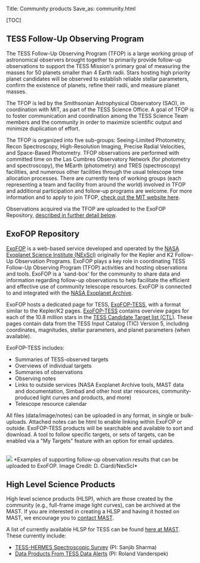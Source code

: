 Title: Community products
Save_as: community.html

[TOC]


## TESS Follow-Up Observing Program 
The TESS Follow-Up Observing Program (TFOP) is a large working group of astronomical observers brought together to primarily provide follow-up observations to support the TESS Mission's primary goal of measuring the masses for 50 planets smaller than 4 Earth radii. Stars hosting high priority planet candidates will be observed to establish reliable stellar parameters, confirm the existence of planets, refine their radii, and measure planet masses. 

The TFOP is led by the Smithsonian Astrophysical Observatory (SAO), in coordination with MIT, as part of the TESS Science Office. A goal of TFOP is to foster communication and coordination among the TESS Science Team members and the community in order to maximize scientific output and minimize duplication of effort. 

The TFOP is organized into five sub-groups: Seeing-Limited Photometry, Recon Spectroscopy, High-Resolution Imaging, Precise Radial Velocities, and Space-Based Photometry. TFOP observations are performed with committed time on the Las Cumbres Observatory Network (for photometry and spectroscopy), the MEarth (photometry) and TRES (spectroscopy) facilities, and numerous other facilities through the usual telescope time allocation processes. There are currently tens of working groups (each representing a team and facility from around the world) involved in TFOP and additional participation and follow-up programs are welcome. For more information and to apply to join TFOP, [check out the MIT website here](https://tess.mit.edu/followup/).

Observations acquired via the TFOP are uploaded to the ExoFOP Repository, [described in further detail below](community.html#exofop-repository).


## ExoFOP Repository
[ExoFOP](https://exofop.ipac.caltech.edu/) is a web-based service developed and operated by the [NASA Exoplanet Science Institute (NExScI)](http://nexsci.caltech.edu) originally for the Kepler and K2 Follow-Up Observation Programs. ExoFOP plays a key role in coordinating TESS Follow-Up Observing Program (TFOP) activities and hosting observations and tools. ExoFOP is a 'sand-box' for the community to share data and information regarding follow-up observations to help facilitate the efficient and effective use of community telescope resources. ExoFOP is connected to and integrated with the [NASA Exoplanet Archive](https://exoplanetarchive.ipac.caltech.edu).

ExoFOP hosts a dedicated page for TESS, [ExoFOP-TESS](https://exofop.ipac.caltech.edu/tess/), with a format similar to the Kepler/K2 pages. [ExoFOP-TESS](https://exofop.ipac.caltech.edu/tess/) contains overview pages for each of the 10.8 million stars in the [TESS Candidate Target list (CTL)](proposing-investigations.html#candidate-target-list-ctl). These pages contain data from the TESS Input Catalog (TIC) Version 5, including coordinates, magnitudes, stellar parameters, and planet parameters (when available). 

ExoFOP-TESS includes:

* Summaries of TESS-observed targets
* Overviews of individual targets
* Summaries of observations
* Observing notes
* Links to outside services (NASA Exoplanet Archive tools, MAST data and documentation, Simbad and other host star resources, community-produced light curves and products, and more)
* Telescope resource calendar

All files (data/image/notes) can be uploaded in any format, in single or bulk-uploads. Attached notes can be html to enable linking within ExoFOP or outside. ExoFOP-TESS products will be searchable and available to sort and download. A tool to follow specific targets, or sets of targets, can be enabled via a "My Targets" feature with an option for email updates.

<br/>
<img class="img-responsive" style="max-width:67%;" src="images/data/exoFOP_figures.png">
*Examples of supporting follow-up observation results that can be uploaded to ExoFOP. Image Credit: D. Ciardi/NexScI*
<br/>




## High Level Science Products

High level science products (HLSP), which are those created by the community (e.g., full-frame image light curves), can be archived at the MAST. If you are interested in creating a HLSP and having it hosted on MAST, we encourage you to [contact MAST](https://archive.stsci.edu/contacts.html).

A list of currently available HLSP for TESS can be found [here at MAST](https://archive.stsci.edu/hlsp/). These currently include:

* [TESS-HERMES Spectroscopic Survey](https://archive.stsci.edu/prepds/tess-hermes/) (PI: Sanjib Sharma)
* [Data Products From TESS Data Alerts](https://archive.stsci.edu/prepds/tess-data-alerts/) (PI: Roland Vanderspek)
